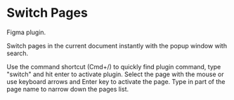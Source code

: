 # Switch Pages

Figma plugin. 

Switch pages in the current document instantly with the popup window with search.

Use the command shortcut (Cmd+/) to quickly find plugin command, type "switch" and hit enter to activate plugin. Select the page with the mouse or use keyboard arrows and Enter key to activate the page. Type in part of the page name to narrow down the pages list.

